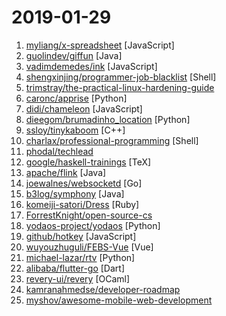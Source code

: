 # 2019-01-29

1. [myliang/x-spreadsheet](https://github.com/myliang/x-spreadsheet "a javascript spreadsheet for web") [JavaScript]
2. [guolindev/giffun](https://github.com/guolindev/giffun "一款开源的GIF在线分享App，乐趣就要和世界分享。") [Java]
3. [vadimdemedes/ink](https://github.com/vadimdemedes/ink "🌈 React for interactive command-line apps") [JavaScript]
4. [shengxinjing/programmer-job-blacklist](https://github.com/shengxinjing/programmer-job-blacklist "🙈程序员找工作黑名单，换工作和当技术合伙人需谨慎啊 更新有赞") [Shell]
5. [trimstray/the-practical-linux-hardening-guide](https://github.com/trimstray/the-practical-linux-hardening-guide "🔥 This guide details the planning and the tools involved in creating a secure Linux production systems - work in progress.") 
6. [caronc/apprise](https://github.com/caronc/apprise "Apprise - Push Notifications that work with just about every platform!") [Python]
7. [didi/chameleon](https://github.com/didi/chameleon "真正专注于让一套代码运行多端的开发框架，提供标准的MVVM架构开发模式统一各类终端") [JavaScript]
8. [dieegom/brumadinho_location](https://github.com/dieegom/brumadinho_location "Criamos uma primeira versão de uma ferramenta para colocar latitude e longitude dos desaparecidos e, com base no fluxo de rejeitos, estimar a possível localização da pessoa.") [Python]
9. [ssloy/tinykaboom](https://github.com/ssloy/tinykaboom "A brief computer graphics / rendering course") [C++]
10. [charlax/professional-programming](https://github.com/charlax/professional-programming "A collection of full-stack resources for programmers.") [Shell]
11. [phodal/techlead](https://github.com/phodal/techlead "Path to Tech Lead: How to be a tech lead ? 迈向 Tech Lead 之路") 
12. [google/haskell-trainings](https://github.com/google/haskell-trainings "Haskell 101 and 102: slides and codelabs") [TeX]
13. [apache/flink](https://github.com/apache/flink "Apache Flink") [Java]
14. [joewalnes/websocketd](https://github.com/joewalnes/websocketd "Turn any program that uses STDIN/STDOUT into a WebSocket server. Like inetd, but for WebSockets.") [Go]
15. [b3log/symphony](https://github.com/b3log/symphony "🎶 一款用 Java 实现的现代化社区（论坛/BBS/社交网络/博客）平台。https://hacpai.com") [Java]
16. [komeiji-satori/Dress](https://github.com/komeiji-satori/Dress "好耶 是女装") [Ruby]
17. [ForrestKnight/open-source-cs](https://github.com/ForrestKnight/open-source-cs "Video discussing this curriculum:") 
18. [yodaos-project/yodaos](https://github.com/yodaos-project/yodaos "AI OS for Web Community") [Python]
19. [github/hotkey](https://github.com/github/hotkey "Global DOM element activation") [JavaScript]
20. [wuyouzhuguli/FEBS-Vue](https://github.com/wuyouzhuguli/FEBS-Vue "SpringBoot，Shiro，JWT，Vue & Ant Design 前后端分离权限管理系统，预览地址（小油管，初次加载较慢）：") [Vue]
21. [michael-lazar/rtv](https://github.com/michael-lazar/rtv "Browse Reddit from your terminal") [Python]
22. [alibaba/flutter-go](https://github.com/alibaba/flutter-go "flutter 开发者帮助 APP，包含 flutter 常用 140+ 组件的demo 演示与中文文档") [Dart]
23. [revery-ui/revery](https://github.com/revery-ui/revery "⚡️ Native, high-performance, cross-platform desktop apps - built with Reason!") [OCaml]
24. [kamranahmedse/developer-roadmap](https://github.com/kamranahmedse/developer-roadmap "Roadmap to becoming a web developer in 2019") 
25. [myshov/awesome-mobile-web-development](https://github.com/myshov/awesome-mobile-web-development "All that you need to create a great mobile web experience") 
